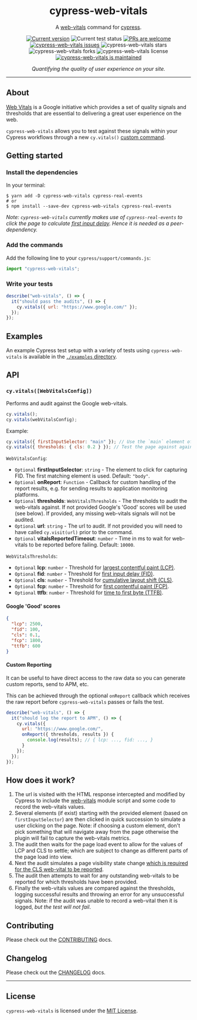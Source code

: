 <p align="center">
  <h1 align="center">cypress-web-vitals</h1>
</p>
<p align="center">
A <a href="https://github.com/GoogleChrome/web-vitals">web-vitals</a> command for <a href="https://github.com/cypress-io/cypress">cypress</a>.
</p>
<p align="center">
   <a href="https://github.com/cmorten/cypress-web-vitals/tags/"><img src="https://img.shields.io/github/tag/cmorten/cypress-web-vitals" alt="Current version" /></a>
   <img src="https://github.com/cmorten/cypress-web-vitals/workflows/Test/badge.svg" alt="Current test status" />
   <a href="http://makeapullrequest.com"><img src="https://img.shields.io/badge/PRs-welcome-brightgreen.svg" alt="PRs are welcome" /></a>
   <a href="https://github.com/cmorten/cypress-web-vitals/issues/"><img src="https://img.shields.io/github/issues/cmorten/cypress-web-vitals" alt="cypress-web-vitals issues" /></a>
   <img src="https://img.shields.io/github/stars/cmorten/cypress-web-vitals" alt="cypress-web-vitals stars" />
   <img src="https://img.shields.io/github/forks/cmorten/cypress-web-vitals" alt="cypress-web-vitals forks" />
   <img src="https://img.shields.io/github/license/cmorten/cypress-web-vitals" alt="cypress-web-vitals license" />
   <a href="https://GitHub.com/cmorten/cypress-web-vitals/graphs/commit-activity"><img src="https://img.shields.io/badge/Maintained%3F-yes-green.svg" alt="cypress-web-vitals is maintained" /></a>
</p>
<p align="center">
  <i>Quantifying the quality of user experience on your site.</i>
</p>

---

## About

[Web Vitals](https://web.dev/vitals/) is a Google initiative which provides a set of quality signals and thresholds that are essential to delivering a great user experience on the web.

`cypress-web-vitals` allows you to test against these signals within your Cypress workflows through a new `cy.vitals()` [custom command](https://docs.cypress.io/api/cypress-api/custom-commands).

## Getting started

### Install the dependencies

In your terminal:

```console
$ yarn add -D cypress-web-vitals cypress-real-events
# or
$ npm install --save-dev cypress-web-vitals cypress-real-events
```

_Note: `cypress-web-vitals` currently makes use of `cypress-real-events` to click the page to calculate [first input delay](https://web.dev/fid/). Hence it is needed as a peer-dependency._

### Add the commands

Add the following line to your `cypress/support/commands.js`:

```js
import "cypress-web-vitals";
```

### Write your tests

```js
describe("web-vitals", () => {
  it("should pass the audits", () => {
    cy.vitals({ url: "https://www.google.com/" });
  });
});
```

## Examples

An example Cypress test setup with a variety of tests using `cypress-web-vitals` is available in the [`./examples` directory](./examples).

## API

### `cy.vitals([WebVitalsConfig])`

Performs and audit against the Google web-vitals.

```js
cy.vitals();
cy.vitals(webVitalsConfig);
```

Example:

```js
cy.vitals({ firstInputSelector: "main" }); // Use the `main` element of the page for clicking to capture the FID.
cy.vitals({ thresholds: { cls: 0.2 } }); // Test the page against against a CLS threshold of 0.2.
```

`WebVitalsConfig`:

- `Optional` **firstInputSelector**: `string` - The element to click for capturing FID. The first matching element is used. Default: `"body"`.
- `Optional` **onReport**: `Function` - Callback for custom handling of the report results, e.g. for sending results to application monitoring platforms.
- `Optional` **thresholds**: `WebVitalsThresholds` - The thresholds to audit the web-vitals against. If not provided Google's 'Good' scores will be used (see below). If provided, any missing web-vitals signals will not be audited.
- `Optional` **url**: `string` - The url to audit. If not provided you will need to have called `cy.visit(url)` prior to the command.
- `Optional` **vitalsReportedTimeout**: `number` - Time in ms to wait for web-vitals to be reported before failing. Default: `10000`.

`WebVitalsThresholds`:

- `Optional` **lcp**: `number` - Threshold for [largest contentful paint (LCP)](https://web.dev/lcp/).
- `Optional` **fid**: `number` - Threshold for [first input delay (FID)](https://web.dev/fid/).
- `Optional` **cls**: `number` - Threshold for [cumulative layout shift (CLS)](https://web.dev/cls/).
- `Optional` **fcp**: `number` - Threshold for [first contentful paint (FCP)](https://web.dev/fcp/).
- `Optional` **ttfb**: `number` - Threshold for [time to first byte (TTFB)](https://web.dev/time-to-first-byte/).

#### Google 'Good' scores

```json
{
  "lcp": 2500,
  "fid": 100,
  "cls": 0.1,
  "fcp": 1800,
  "ttfb": 600
}
```

#### Custom Reporting

It can be useful to have direct access to the raw data so you can generate custom reports, send to APM, etc.

This can be achieved through the optional `onReport` callback which receives the raw report before `cypress-web-vitals` passes or fails the test.

```js
describe("web-vitals", () => {
  it("should log the report to APM", () => {
    cy.vitals({
      url: "https://www.google.com/",
      onReport({ thresholds, results }) {
        console.log(results); // { lcp: ..., fid: ..., }
      }
    });
  });
});
```

## How does it work?

1. The url is visited with the HTML response intercepted and modified by Cypress to include the [web-vitals](https://github.com/GoogleChrome/web-vitals#from-a-cdn) module script and some code to record the web-vitals values.
1. Several elements (if exist) starting with the provided element (based on `firstInputSelector`) are then clicked in quick succession to simulate a user clicking on the page. Note: if choosing a custom element, don't pick something that will navigate away from the page otherwise the plugin will fail to capture the web-vitals metrics.
1. The audit then waits for the page load event to allow for the values of LCP and CLS to settle; which are subject to change as different parts of the page load into view.
1. Next the audit simulates a page visibility state change [which is required for the CLS web-vital to be reported](https://www.npmjs.com/package/web-vitals#basic-usage).
1. The audit then attempts to wait for any outstanding web-vitals to be reported for which thresholds have been provided.
1. Finally the web-vitals values are compared against the thresholds, logging successful results and throwing an error for any unsuccessful signals. Note: if the audit was unable to record a web-vital then it is logged, _but the test will not fail_.

## Contributing

Please check out the [CONTRIBUTING](./docs/CONTRIBUTING.md) docs.

## Changelog

Please check out the [CHANGELOG](./docs/CHANGELOG.md) docs.

---

## License

`cypress-web-vitals` is licensed under the [MIT License](./LICENSE.md).
